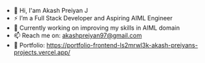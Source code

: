 - 👋 Hi, I'am Akash Preiyan J
- ⚡ I’m a Full Stack Developer and Aspiring AIML Engineer
- 🌱 Currently working on improving my skills in AIML domain
- 📫 Reach me on: akashpreiyan97@gmail.com
-  👀 Portfolio: https://portfolio-frontend-ls2mrwl3k-akash-preiyans-projects.vercel.app/

<!---
Akash-Preiyan/Akash-Preiyan is a ✨ special ✨ repository because its `README.md` (this file) appears on your GitHub profile.
You can click the Preview link to take a look at your changes.
--->

